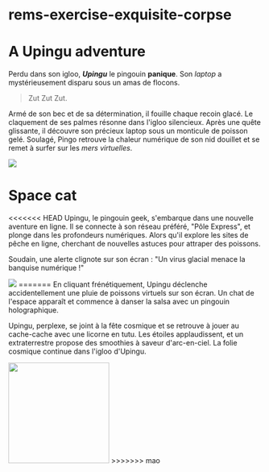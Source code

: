 # rems-exercise-exquisite-corpse


# A Upingu adventure

Perdu dans son igloo, **_Upingu_**  le pingouin **panique**. Son _laptop_ a mystérieusement disparu sous un amas de flocons.

>Zut Zut Zut.

Armé de son bec et de sa détermination, il fouille chaque recoin glacé. Le claquement de ses palmes résonne dans l'igloo silencieux. Après une quête glissante, il découvre son précieux laptop sous un monticule de poisson gelé. Soulagé, Pingo retrouve la chaleur numérique de son nid douillet et se remet à surfer sur les _mers virtuelles_.

<img src="https://media.giphy.com/media/v1.Y2lkPTc5MGI3NjExaXJ3ZWJsZmwyNjU1aTlnN2ZwOHhpcDhwdDI2eGRxY3k5b281cWJjdSZlcD12MV9pbnRlcm5hbF9naWZfYnlfaWQmY3Q9Zw/TnJ8ehzAWacHGY7Ogj/giphy.gif">

# Space cat

<<<<<<< HEAD
Upingu, le pingouin geek, s'embarque dans une nouvelle aventure en ligne. Il se connecte à son réseau préféré, "Pôle Express", et plonge dans les profondeurs numériques. Alors qu'il explore les sites de pêche en ligne, cherchant de nouvelles astuces pour attraper des poissons.

Soudain, une alerte clignote sur son écran : "Un virus glacial menace la banquise numérique !"


<img src="https://cdn.discordapp.com/attachments/1197827856013733938/1198910520795877526/DALLE_2024-01-22_09.41.11_-_Upingu_un_pingouin_geek_est_assis_devant_un_ordinateur_dans_un_paysage_de_banquise_numerique._Il_porte_des_lunettes_de_realite_virtuelle_et_est_ento.png?ex=65c09f6e&is=65ae2a6e&hm=c062a20a692d95bb60f6635d01aea57307f545236f2924acf570426b3623c435&">
=======
En cliquant frénétiquement, Upingu déclenche accidentellement une pluie de poissons virtuels sur son écran. Un chat de l'espace apparaît et commence à danser la salsa avec un pingouin holographique.


Upingu, perplexe, se joint à la fête cosmique et se retrouve à jouer au cache-cache avec une licorne en tutu. Les étoiles applaudissent, et un extraterrestre propose des smoothies à saveur d'arc-en-ciel. La folie cosmique continue dans l'igloo d'Upingu.

<img src="https://external-content.duckduckgo.com/iu/?u=https%3A%2F%2Fmedia.giphy.com%2Fmedia%2FO0oQygeklvnX2%2Fgiphy.gif&f=1&nofb=1&ipt=851de68f030c72975b6f4af8faaccaa5779db5b376751c3968a0e1f227158506&ipo=images"  width="200"/>
>>>>>>> mao
